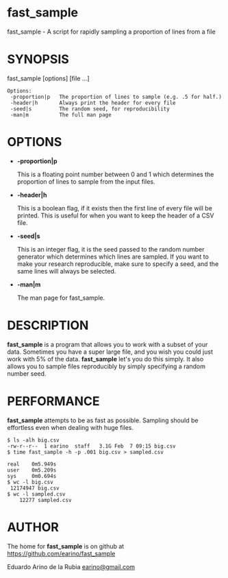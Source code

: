 # fast\_sample

fast\_sample - A script for rapidly sampling a proportion of lines from a file

# SYNOPSIS

fast\_sample \[options\] \[file ...\]

    Options:
     -proportion|p   The proportion of lines to sample (e.g. .5 for half.)
     -header|h       Always print the header for every file
     -seed|s         The random seed, for reproducibility
     -man|m          The full man page

# OPTIONS

- **-proportion|p**

    This is a floating point number between 0 and 1 which determines the proportion
    of lines to sample from the input files.

- **-header|h**

    This is a boolean flag, if it exists then the first line of every file will be
    printed. This is useful for when you want to keep the header of a CSV file.

- **-seed|s**

    This is an integer flag, it is the seed passed to the random number generator
    which determines which lines are sampled. If you want to make your research
    reproducible, make sure to specify a seed, and the same lines will always
    be selected.

- **-man|m**

    The man page for fast\_sample.

# DESCRIPTION

**fast\_sample** is a program that allows you to work with a subset of your
data. Sometimes you have a super large file, and you wish you could just
work with 5% of the data. **fast\_sample** let's you do this simply. It also
allows you to sample files reproducibly by simply specifying a random
number seed.

# PERFORMANCE

**fast\_sample** attempts to be as fast as possible. Sampling should be
effortless even when dealing with huge files.

    $ ls -alh big.csv
    -rw-r--r--  1 earino  staff   3.1G Feb  7 09:15 big.csv
    $ time fast_sample -h -p .001 big.csv > sampled.csv

    real    0m5.949s
    user    0m5.209s
    sys     0m0.694s
    $ wc -l big.csv
     12174947 big.csv
    $ wc -l sampled.csv
        12277 sampled.csv

# AUTHOR

The home for **fast\_sample** is on github at https://github.com/earino/fast_sample

Eduardo Arino de la Rubia <earino@gmail.com>
